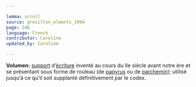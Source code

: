 ```yaml
---

lemma: scroll
source: gresillon_elments_1994
page: 246
language: French
contributor: Caroline
updated_by: Caroline

---
```


**Volumen:** [support](textCarrier.html) d’[écriture](writingProcess.html) inventé au cours du IIe siècle avant notre ère et se présentant sous forme de rouleau (de [papyrus](papyrus.html) ou de [parchemin](parchment.html)); utilisé jusqu’à ce qu’il soit supplanté définitivement par le codex.
